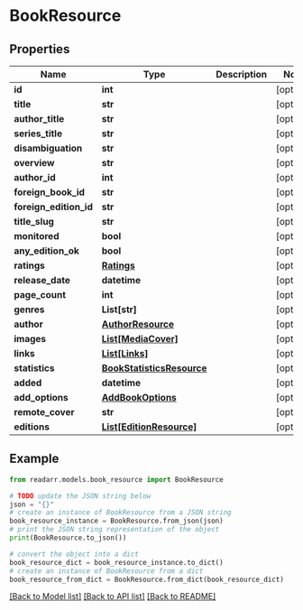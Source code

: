 # BookResource


## Properties

Name | Type | Description | Notes
------------ | ------------- | ------------- | -------------
**id** | **int** |  | [optional] 
**title** | **str** |  | [optional] 
**author_title** | **str** |  | [optional] 
**series_title** | **str** |  | [optional] 
**disambiguation** | **str** |  | [optional] 
**overview** | **str** |  | [optional] 
**author_id** | **int** |  | [optional] 
**foreign_book_id** | **str** |  | [optional] 
**foreign_edition_id** | **str** |  | [optional] 
**title_slug** | **str** |  | [optional] 
**monitored** | **bool** |  | [optional] 
**any_edition_ok** | **bool** |  | [optional] 
**ratings** | [**Ratings**](Ratings.md) |  | [optional] 
**release_date** | **datetime** |  | [optional] 
**page_count** | **int** |  | [optional] 
**genres** | **List[str]** |  | [optional] 
**author** | [**AuthorResource**](AuthorResource.md) |  | [optional] 
**images** | [**List[MediaCover]**](MediaCover.md) |  | [optional] 
**links** | [**List[Links]**](Links.md) |  | [optional] 
**statistics** | [**BookStatisticsResource**](BookStatisticsResource.md) |  | [optional] 
**added** | **datetime** |  | [optional] 
**add_options** | [**AddBookOptions**](AddBookOptions.md) |  | [optional] 
**remote_cover** | **str** |  | [optional] 
**editions** | [**List[EditionResource]**](EditionResource.md) |  | [optional] 

## Example

```python
from readarr.models.book_resource import BookResource

# TODO update the JSON string below
json = "{}"
# create an instance of BookResource from a JSON string
book_resource_instance = BookResource.from_json(json)
# print the JSON string representation of the object
print(BookResource.to_json())

# convert the object into a dict
book_resource_dict = book_resource_instance.to_dict()
# create an instance of BookResource from a dict
book_resource_from_dict = BookResource.from_dict(book_resource_dict)
```
[[Back to Model list]](../README.md#documentation-for-models) [[Back to API list]](../README.md#documentation-for-api-endpoints) [[Back to README]](../README.md)


